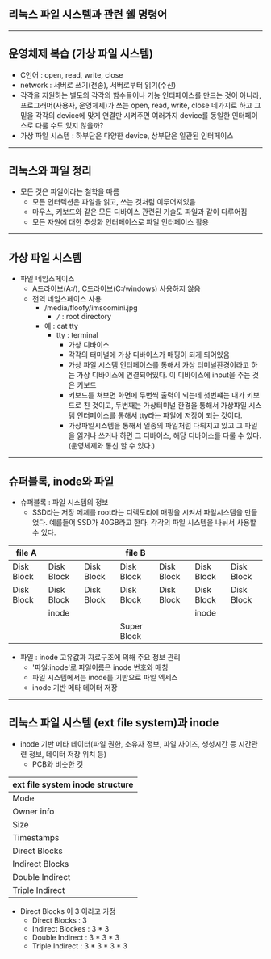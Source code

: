 ## 리눅스 파일 시스템과 관련 쉘 명령어
---
## 운영체제 복습 (가상 파일 시스템)
* C언어 : open, read, write, close
* network : 서버로 쓰기(전송), 서버로부터 읽기(수신)
* 각각을 지원하는 별도의 각각의 함수들이나 기능 인터페이스를 만드는 것이 아니라, 프로그래머(사용자, 운영체제)가 쓰는 open, read, write, close 네가지로 하고 그 밑을 각각의 device에 맞게 연결만 시켜주면 여러가지 device를 동일한 인터페이스로 다룰 수도 있지 않을까?
* 가상 파일 시스템 : 하부단은 다양한 device, 상부단은 일관된 인터페이스

---
## 리눅스와 파일 정리
* 모든 것은 파일이라는 철학을 따름
    + 모든 인터렉션은 파일을 읽고, 쓰는 것처럼 이루어져있음
    + 마우스, 키보드와 같은 모든 디바이스 관련된 기술도 파일과 같이 다루어짐
    + 모든 자원에 대한 추상화 인터페이스로 파일 인터페이스 활용

---
## 가상 파일 시스템
* 파일 네임스페이스
    + A드라이브(A:/), C드라이브(C:/windows) 사용하지 않음
    + 전역 네임스페이스 사용
        - /media/floofy/imsoomini.jpg
            * `/` : root directory
        - 예 : cat tty
            * tty : terminal
                + 가상 디바이스
                + 각각의 터미널에 가상 디바이스가 매핑이 되게 되어있음
                + 가상 파일 시스템 인터페이스를 통해서 가상 터미널환경이라고 하는 가상 디바이스에 연결되어있다. 이 디바이스에 input을 주는 것은 키보드
                + 키보드를 쳐보면 화면에 두번씩 출력이 되는데 첫번쨰는 내가 키보드로 친 것이고, 두번째는 가상터미널 환경을 통해서 가상파일 시스템 인터페이스를 통해서 tty라는 파일에 저장이 되는 것이다.
                + 가상파일시스템을 통해서 일종의 파일처럼 다뤄지고 있고 그 파일을 읽거나 쓰거나 하면 그 디바이스, 해당 디바이스를 다룰 수 있다. (운영체제와 통신 할 수 있다.)
---
## 슈퍼블록, inode와 파일
* 슈퍼블록 : 파일 시스템의 정보
    + SSD라는 저장 메체를 root라는 디렉토리에 매핑을 시켜서 파일시스템을 만들었다. 예를들어 SSD가 40GB라고 한다. 각각의 파일 시스템을 나눠서 사용할 수 있다.

| file A         |            |            | file B     |            |            |            |
|----------------|------------|------------|------------|------------|------------|------------|
| Disk Block     | Disk Block | Disk Block | Disk Block | Disk Block | Disk Block | Disk Block |
| Disk Block     | Disk Block | Disk Block | Disk Block | Disk Block | Disk Block | Disk Block |
|| inode         |            |            || inode     |            |            |            |
|||| Super Block |            |            |            |            |            |            |

* 파일 : inode 고유값과 자료구조에 의해 주요 정보 관리
    + '파일:inode'로 파일이름은 inode 번호와 매칭
    + 파일 시스템에서는 inode를 기반으로 파일 엑세스
    + inode 기반 메타 데이터 저장
---
## 리눅스 파일 시스템 (ext file system)과 inode
* inode 기반 메타 데이터(파일 권한, 소유자 정보, 파일 사이즈, 생성시간 등 시간관련 정보, 데이터 저장 위치 등)
    + PCB와 비슷한 것

| ext file system inode structure |
|---------------------------------|
| Mode                            |
| Owner info                      |
| Size                            |
| Timestamps                      |
| Direct Blocks                   |
| Indirect Blocks                 |
| Double Indirect                 |
| Triple Indirect                 |

* Direct Blocks 이 3 이라고 가정
    + Direct Blocks : 3
    + Indirect Blockes : 3 * 3
    + Double Indirect : 3 * 3 * 3
    + Triple Indirect : 3 * 3 * 3 * 3
